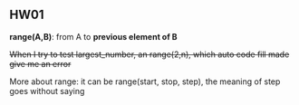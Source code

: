 ## HW01

**range(A,B)**: from A to **previous element of B**

~~When I try to test largest_number, an range(2,n), which auto code fill made give me an error~~

More about range: it can be range(start, stop, step), the meaning of step goes without saying
